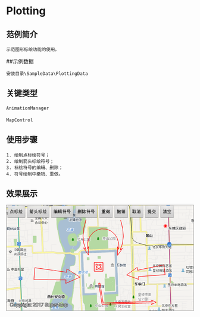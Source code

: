 # Plotting

## 范例简介
	示范图形标绘功能的使用。

##示例数据

	安装目录\SampleData\PlottingData

## 关键类型
	AnimationManager
	
	MapControl
		

## 使用步骤

	1. 绘制点标绘符号；
	2. 绘制箭头标绘符号；
	3. 标绘符号的编辑、删除；
	4. 符号绘制中撤销、重做。
## 效果展示

![image](Plotting.png)
